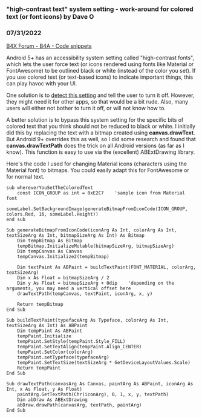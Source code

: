 ### "high-contrast text" system setting - work-around for colored text (or font icons) by Dave O
### 07/31/2022
[B4X Forum - B4A - Code snippets](https://www.b4x.com/android/forum/threads/141867/)

Android 5+ has an accessibility system setting called "high-contrast fonts", which lets the user force text (or icons rendered using fonts like Material or FontAwesome) to be outlined black or white (instead of the color you set). If you use colored text (or text-based icons) to indicate important things, this can play havoc with your UI.  
  
One solution is to [detect this setting](https://www.b4x.com/android/forum/threads/android-system-setting-for-high-contrast-fonts-how-to-detect.141425/) and tell the user to turn it off. However, they might need it for other apps, so that would be a bit rude. Also, many users will either not bother to turn it off, or will not know how to.  
  
A better solution is to bypass this system setting for the specific bits of colored text that you think should not be reduced to black or white. I initially did this by replacing the text with a bitmap created using **canvas.drawText**. But Android 9+ overrides this as well, so I did some research and found that **canvas.drawTextPath** does the trick on all Android versions (as far as I know). This function is easy to use via the (excellent) ABExtDrawing library.  
  
Here's the code I used for changing Material icons (characters using the Material font) to bitmaps. You could easily adapt this for FontAwesome or for normal text.  
  

```B4X
sub whereverYouSetTheColoredText  
    const ICON_GROUP as int = 0xE2C7    'sample icon from Material font  
    someLabel.SetBackgroundImage(generateBitmapFromIconCode(ICON_GROUP, colors.Red, 16, someLabel.Height))  
end sub  
  
Sub generateBitmapFromIconCode(iconArg As Int, colorArg As Int, textSizeArg As Int, bitmapSizeArg As Int) As Bitmap  
    Dim tempBitmap As Bitmap  
    tempBitmap.InitializeMutable(bitmapSizeArg, bitmapSizeArg)  
    Dim tempCanvas As Canvas  
    tempCanvas.Initialize2(tempBitmap)  
       
    Dim textPaint As ABPaint = buildTextPaint(FONT_MATERIAL, colorArg, textSizeArg)  
    Dim x As Float = bitmapSizeArg / 2  
    Dim y As Float = bitmapSizeArg + 0dip    'depending on the arguments, you may need a vertical offset here  
    drawTextPath(tempCanvas, textPaint, iconArg, x, y)  
  
    Return tempBitmap  
End Sub  
  
Sub buildTextPaint(typefaceArg As Typeface, colorArg As Int, textSizeArg As Int) As ABPaint  
    Dim tempPaint As ABPaint  
    tempPaint.Initialize  
    tempPaint.SetStyle(tempPaint.Style_FILL)  
    tempPaint.SetTextAlign(tempPaint.Align_CENTER)  
    tempPaint.SetColor(colorArg)  
    tempPaint.setTypeface(typefaceArg)  
    tempPaint.SetTextSize(textSizeArg * GetDeviceLayoutValues.Scale)  
    Return tempPaint  
End Sub  
  
Sub drawTextPath(canvasArg As Canvas, paintArg As ABPaint, iconArg As Int, x As Float, y As Float)  
    paintArg.GetTextPath(Chr(iconArg), 0, 1, x, y, textPath)  
    Dim abDraw As ABExtDrawing  
    abDraw.drawPath(canvasArg, textPath, paintArg)  
End Sub
```